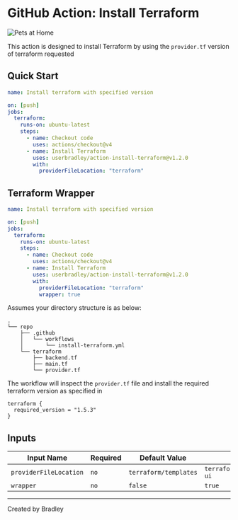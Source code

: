 # GitHub Action: Install Terraform

![Pets at Home](https://img.shields.io/badge/Pets%20At%20Home-%23000000.svg?style=for-the-badge&logo=userbradley&logoColor=#4BA840)

This action is designed to install Terraform by using the `provider.tf` version of terraform requested

## Quick Start

```yaml
name: Install terraform with specified version

on: [push]
jobs:
  terraform:
    runs-on: ubuntu-latest
    steps:
      - name: Checkout code
        uses: actions/checkout@v4
      - name: Install Terraform
        uses: userbradley/action-install-terraform@v1.2.0
        with:
          providerFileLocation: "terraform"
```

## Terraform Wrapper

```yaml
name: Install terraform with specified version

on: [push]
jobs:
  terraform:
    runs-on: ubuntu-latest
    steps:
      - name: Checkout code
        uses: actions/checkout@v4
      - name: Install Terraform
        uses: userbradley/action-install-terraform@v1.2.0
        with:
          providerFileLocation: "terraform"
          wrapper: true
```

Assumes your directory structure is as below:

```text
.
└── repo
    ├── .github
    │   └── workflows
    │       └── install-terraform.yml
    └── terraform
        ├── backend.tf
        ├── main.tf
        └── provider.tf
```

The workflow will inspect the `provider.tf` file and install the required terraform version as specified in

```hcl
terraform {
  required_version = "1.5.3"
}
```

## Inputs

| Input Name             | Required | Default Value         | Example                          |
|------------------------|----------|-----------------------|----------------------------------|
| `providerFileLocation` | `no`     | `terraform/templates` | `terraform/deployments/puppy-ui` |
| `wrapper`              | `no`     | `false`               | `true`                           |

---

Created by Bradley